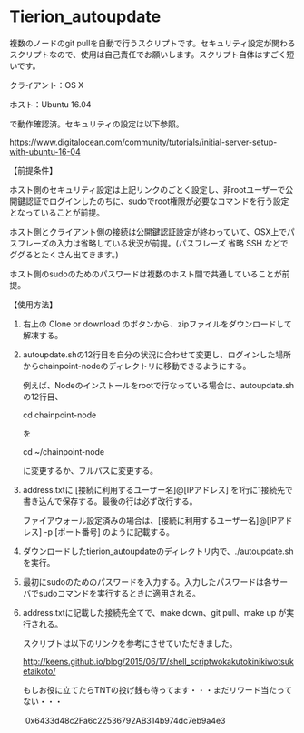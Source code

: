# Tierion_autoupdate

複数のノードのgit pullを自動で行うスクリプトです。セキュリティ設定が関わるスクリプトなので、使用は自己責任でお願いします。スクリプト自体はすごく短いです。

クライアント：OS X   

ホスト：Ubuntu 16.04

で動作確認済。セキュリティの設定は以下参照。

https://www.digitalocean.com/community/tutorials/initial-server-setup-with-ubuntu-16-04  


【前提条件】

ホスト側のセキュリティ設定は上記リンクのごとく設定し、非rootユーザーで公開鍵認証でログインしたのちに、sudoでroot権限が必要なコマンドを行う設定となっていることが前提。  

ホスト側とクライアント側の接続は公開鍵認証設定が終わっていて、OSX上でパスフレーズの入力は省略している状況が前提。(パスフレーズ 省略 SSH などでググるとたくさん出てきます。) 

ホスト側のsudoのためのパスワードは複数のホスト間で共通していることが前提。  



【使用方法】

1. 右上の Clone or download のボタンから、zipファイルをダウンロードして解凍する。

2. autoupdate.shの12行目を自分の状況に合わせて変更し、ログインした場所からchainpoint-nodeのディレクトリに移動できるようにする。

   例えば、Nodeのインストールをrootで行なっている場合は、autoupdate.shの12行目、

   cd chainpoint-node

   を

   cd ~/chainpoint-node

   に変更するか、フルパスに変更する。

3. address.txtに [接続に利用するユーザー名]@[IPアドレス] を1行に1接続先で書き込んで保存する。最後の行は必ず改行する。

   ファイアウォール設定済みの場合は、[接続に利用するユーザー名]@[IPアドレス] -p [ポート番号] のように記載する。
   
4. ダウンロードしたtierion_autoupdateのディレクトリ内で、./autoupdate.sh を実行。

5. 最初にsudoのためのパスワードを入力する。入力したパスワードは各サーバでsudoコマンドを実行するときに適用される。

6. address.txtに記載した接続先全てで、make down、git pull、make up が実行される。



   スクリプトは以下のリンクを参考にさせていただきました。

   http://keens.github.io/blog/2015/06/17/shell_scriptwokakutokinikiwotsuketaikoto/

   もしお役に立てたらTNTの投げ銭も待ってます・・・まだリワード当たってない・・・

　　0x6433d48c2Fa6c22536792AB314b974dc7eb9a4e3

